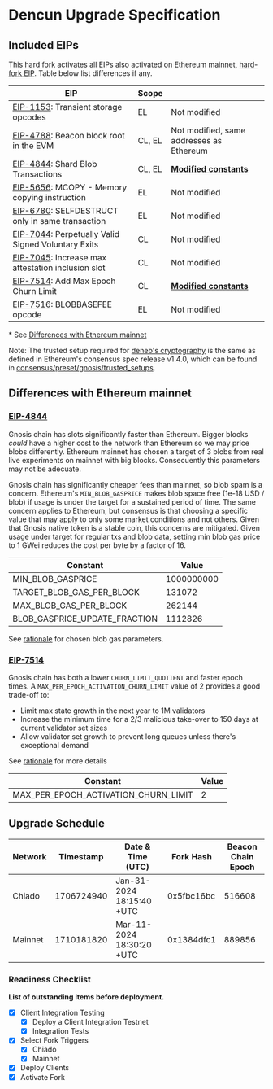 # Dencun Upgrade Specification

## Included EIPs

This hard fork activates all EIPs also activated on Ethereum mainnet, [hard-fork EIP](https://eips.ethereum.org/EIPS/eip-7569).
Table below list differences if any.

| EIP | Scope |   |
| - | - | - |
| [EIP-1153](https://eips.ethereum.org/EIPS/eip-1153): Transient storage opcodes                | EL     | Not modified
| [EIP-4788](https://eips.ethereum.org/EIPS/eip-4788): Beacon block root in the EVM             | CL, EL | Not modified, same addresses as Ethereum
| [EIP-4844](https://eips.ethereum.org/EIPS/eip-4844): Shard Blob Transactions                  | CL, EL | [**Modified constants**](#eip-4844)
| [EIP-5656](https://eips.ethereum.org/EIPS/eip-5656): MCOPY - Memory copying instruction       | EL     | Not modified
| [EIP-6780](https://eips.ethereum.org/EIPS/eip-6780): SELFDESTRUCT only in same transaction    | EL     | Not modified
| [EIP-7044](https://eips.ethereum.org/EIPS/eip-7044): Perpetually Valid Signed Voluntary Exits | CL     | Not modified
| [EIP-7045](https://eips.ethereum.org/EIPS/eip-7045): Increase max attestation inclusion slot  | CL     | Not modified
| [EIP-7514](https://eips.ethereum.org/EIPS/eip-7514): Add Max Epoch Churn Limit                | CL     | [**Modified constants**](#eip-7514)
| [EIP-7516](https://eips.ethereum.org/EIPS/eip-7516): BLOBBASEFEE opcode                       | EL     | Not modified

\* See [Differences with Ethereum mainnet](#differences-with-ethereum-mainnet)

Note: The trusted setup required for [deneb's cryptography](https://github.com/ethereum/consensus-specs/blob/dev/specs/deneb/polynomial-commitments.md#trusted-setup) is the same as defined in Ethereum's consensus spec release v1.4.0, which can be found in [consensus/preset/gnosis/trusted_setups](./consensus/preset/gnosis/trusted_setups/trusted_setup_4096.json).

## Differences with Ethereum mainnet

### [EIP-4844](https://eips.ethereum.org/EIPS/eip-4844)

Gnosis chain has slots significantly faster than Ethereum. Bigger blocks _could_ have a higher cost to the network than Ethereum so we may price blobs differently. Ethereum mainnet has chosen a target of 3 blobs from real live experiments on mainnet with big blocks. Consecuently this parameters may not be adecuate.

Gnosis chain has significantly cheaper fees than mainnet, so blob spam is a concern. Ethereum's `MIN_BLOB_GASPRICE` makes blob space free (1e-18 USD / blob) if usage is under the target for a sustained period of time. The same concern applies to Ethereum, but consensus is that choosing a specific value that may apply to only some market conditions and not others. Given that Gnosis native token is a stable coin, this concerns are mitigated. Given usage under target for regular txs and blob data, setting min blob gas price to 1 GWei reduces the cost per byte by a factor of 16.

| Constant | Value |
| -------- | ----- |
| MIN_BLOB_GASPRICE | 1000000000 |
| TARGET_BLOB_GAS_PER_BLOCK | 131072 |
| MAX_BLOB_GAS_PER_BLOCK | 262144 |
| BLOB_GASPRICE_UPDATE_FRACTION | 1112826 |

See [rationale](../research/dencun/eip-7514.md) for chosen blob gas parameters.

### [EIP-7514](https://eips.ethereum.org/EIPS/eip-7514)

Gnosis chain has both a lower `CHURN_LIMIT_QUOTIENT` and faster epoch times. A `MAX_PER_EPOCH_ACTIVATION_CHURN_LIMIT` value of 2 provides a good trade-off to:
- Limit max state growth in the next year to 1M validators
- Increase the minimum time for a 2/3 malicious take-over to 150 days at current validator set sizes
- Allow validator set growth to prevent long queues unless there's exceptional demand

See [rationale](../research/dencun/eip-7514.md) for more details

| Constant | Value |
| -------- | ----- |
| MAX_PER_EPOCH_ACTIVATION_CHURN_LIMIT | 2 |

## Upgrade Schedule

| Network | Timestamp    | Date & Time (UTC)             | Fork Hash | Beacon Chain Epoch |
| ------- | ------------ | ----------------------------- | --------- | ------------------ |
| Chiado  | 1706724940 | Jan-31-2024 18:15:40 +UTC | 0x5fbc16bc | 516608           |
| Mainnet | 1710181820 | Mar-11-2024 18:30:20 +UTC | 0x1384dfc1 |     889856        |

### Readiness Checklist

**List of outstanding items before deployment.**

- [x] Client Integration Testing
  - [x] Deploy a Client Integration Testnet
  - [x] Integration Tests
- [x] Select Fork Triggers
  - [x] Chiado
  - [x] Mainnet
- [x] Deploy Clients
- [x] Activate Fork
